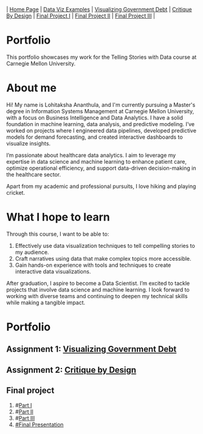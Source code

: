 | [Home Page](https://ananthulalohitaksha.github.io/lohitaksha-ananthula-portfolio/) | [Data Viz Examples](dataviz-examples) | [Visualizing Government Debt](visualizing-government-debt) | [Critique By Design](critique-by-design) | [Final Project I](final-project-part-one) | [Final Project II](final-project-part-two) | [Final Project III](final-project-part-three) |

# Portfolio

This portfolio showcases my work for the Telling Stories with Data course at Carnegie Mellon University.

# About me

Hi! My name is Lohitaksha Ananthula, and I'm currently pursuing a Master's degree in Information Systems Management at Carnegie Mellon University, with a focus on Business Intelligence and Data Analytics. I have a solid foundation in machine learning, data analysis, and predictive modeling. I’ve worked on projects where I engineered data pipelines, developed predictive models for demand forecasting, and created interactive dashboards to visualize insights.

I’m passionate about healthcare data analytics. I aim to leverage my expertise in data science and machine learning to enhance patient care, optimize operational efficiency, and support data-driven decision-making in the healthcare sector.

Apart from my academic and professional pursuits, I love hiking and playing cricket.

# What I hope to learn
Through this course, I want to be able to:

1. Effectively use data visualization techniques to tell compelling stories to my audience.
2. Craft narratives using data that make complex topics more accessible.
3. Gain hands-on experience with tools and techniques to create interactive data visualizations.

After graduation, I aspire to become a Data Scientist. I’m excited to tackle projects that involve data science and machine learning. I look forward to working with diverse teams and continuing to deepen my technical skills while making a tangible impact.

# Portfolio

## Assignment 1: [Visualizing Government Debt](visualizing-government-debt)

## Assignment 2: [Critique by Design](critique-by-design)

## Final project
1. #[Part I](final-project-part-one)
2. #[Part II](final-project-part-two)
3. #[Part III](final-project-part-three)
4. [#Final Presentation](https://preview.shorthand.com/pUW7gJLq5nUuSiKG)
